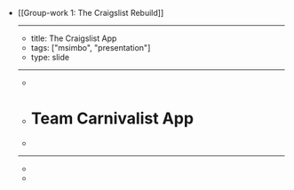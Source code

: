 - [[Group-work 1: The Craigslist Rebuild]]
	- ---
	- title: The Craigslist App
	- tags: ["msimbo", "presentation"]
	- type: slide
	- ---
	-
	- # Team Carnivalist App
	-
	- ---
	-
	- <!-- A Screenshot of a section of the App) -- >
	- ![A Screenshot of a section of the App](https://i.imgur.com/raMU5TC.png){:height 542, :width 573}
	- 1733 × 1420
	- {:height 32, :width 129}
	- ---
	-
	- ### 🤔 Problem
	- <!-- Share a brief detail on the problem you're trying to solve) -- >
	- #### `Description:` Craigslist has hired our Team Carnival to help re-design three sections of their website
	- >The ULEM's MSIMBO code academy group project. MSB-FY23C1 - Team Carnival - The Craigslist Rebuild
	-
	- ---
	-
	- ### 😃 Solution
	- <!-- Share your brief solution to this problem, your description should be non-technical) -- >
	- #### `Goals:` Completing tasks utilizing HTML and CSS to make sure Craigslist refactoring works smoothly and as designed.
	-
	- ---
	-
	- ### 🛤️ The Process
	- <!-- itemized the key parts of your process for building this app (framed around the milestones) -- >
	- - [x] Milestone 1: HTML, CSS, Figma
		- - [x] Bootstrap TailwindCSS
			- - [x] Validate initial push to Vercel
			- - [x] Figma prototype mock up
				- - Frame 1 - Main page
				- - Frame 2 - Community
				- - Frame 3 - Blog
			- - [x] HTML design
				- - [x] Page 1 - Main
					- - [x] Create templates, layouts and basic structures for header, main section and footer
					- - [x] Link community category to page 2
					- - [x] Design header and footer to show on each page
					- - [x] Design search bar
					- - [x] Design category bar
				- - [x] Page 2 - Community
					- - [x] Create templates, layouts and basic structures
					- - [x] Link Blog link to page 3
					- - [x] Decide on how many lists / paragraphs to show on community page
					- - [x] Add dates of when content was added to Craigslist
					- - [x] Check box and filter option in the side nav
				- - [x] Page 3 - Blog
					- - [x] Create templates, layouts and basic structures
					- - [x] Link Logo to page 1
					- - [x] Decide on how many lists / paragraphs to show on blog page
					- - [x] Add dates of when content was added to Craigslist
					- - [x] Add archived link to the side nav
			- - [x] CSS design
				- - Decide on correct balance of colors, tone and theme strategy
				- - Design solves user experience problems
				- - Addressing different needs by providing user friendly style
				- - Minimalist design and eye catching font family, size and weight
				- - Implement sufficient use of spacing, positioning, and proximity
				- - Consistency in design and smooth UX
			- - [x] Git
				- - [x] Create group project repository
				- - [x] Create a branch for each contributor
				- - [x] Assign issues to contributors
			- - [x] Production
				- - [x] Fork the final design from MSIMBO organization to personal GitHub
				- - [x] Deploy to Vercel
				- - [x] Test HTML & CSS Wirefame on Vercel
				- - [x] Submit the GitHub, Vercel, and Slide deck link
	-
	- ---
	-
	- <!-- itemized the techologies your used -- >
	- ### ⚙️ Stack & Technologies
	- - Figma
	- - HTML
	- - TailwindCSS
	- - DaisyUI
	- - GitHub
	- - Vercel
	- - Webstorm